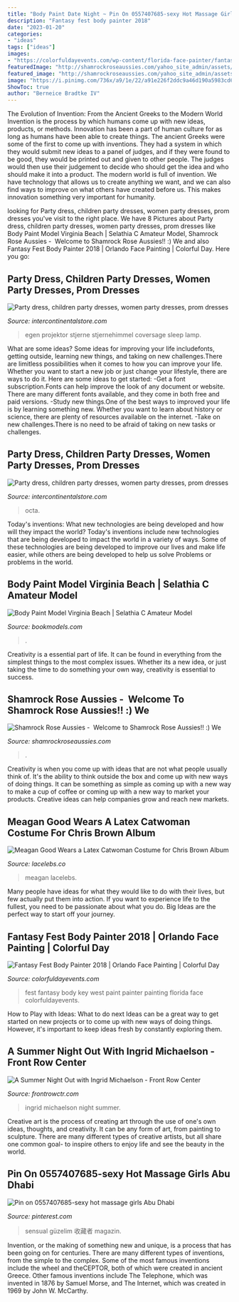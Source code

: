 ```yaml
---
title: "Body Paint Date Night ~ Pin On 0557407685-sexy Hot Massage Girls Abu Dhabi"
description: "Fantasy fest body painter 2018"
date: "2023-01-20"
categories:
- "ideas"
tags: ["ideas"]
images:
- "https://colorfuldayevents.com/wp-content/florida-face-painter/fantasy-fest/fantasy-fest-body-paint-ideas-2016.jpg"
featuredImage: "http://shamrockroseaussies.com/yahoo_site_admin/assets/images/DSC_0481.225231036_std.JPG"
featured_image: "http://shamrockroseaussies.com/yahoo_site_admin/assets/images/DSC_0481.225231036_std.JPG"
image: "https://i.pinimg.com/736x/a9/1e/22/a91e226f2ddc9a46d190a5983cd6d93e.jpg"
ShowToc: true
author: "Berneice Bradtke IV"
---
```



The Evolution of Invention: From the Ancient Greeks to the Modern World
Invention is the process by which humans come up with new ideas, products, or methods. Innovation has been a part of human culture for as long as humans have been able to create things. The ancient Greeks were some of the first to come up with inventions. They had a system in which they would submit new ideas to a panel of judges, and if they were found to be good, they would be printed out and given to other people. The judges would then use their judgement to decide who should get the idea and who should make it into a product.
The modern world is full of invention. We have technology that allows us to create anything we want, and we can also find ways to improve on what others have created before us. This makes innovation something very important for humanity.

	

		
looking for Party dress, children party dresses, women party dresses, prom dresses you've visit to the right place. We have 8 Pictures about Party dress, children party dresses, women party dresses, prom dresses like Body Paint Model Virginia Beach | Selathia C Amateur Model, Shamrock Rose Aussies - ﻿﻿﻿ Welcome to Shamrock Rose Aussies!! :) We and also Fantasy Fest Body Painter 2018 | Orlando Face Painting | Colorful Day. Here you go:
		
    
## Party Dress, Children Party Dresses, Women Party Dresses, Prom Dresses

<img loading=lazy src="https://ae01.alicdn.com/kf/HTB1yi3fpXuWBuNjSszbq6AS7FXaq/Coversage-Rotating-Night-Light-Projector-Spin-Starry-Sky-Star-Master-Children-Kids-Baby-Sleep-Romantic-Led.jpg_640x640.jpg" onerror="this.onerror=null;this.src='https://tse4.mm.bing.net/th?id=OIP.1x8KYZcnzieUJeORe-n4FQHaHa&amp;pid=15.1';" alt="Party dress, children party dresses, women party dresses, prom dresses">

_Source: intercontinentalstore.com_

>egen projektor stjerne stjernehimmel coversage sleep lamp. 

	

What are some ideas?
Some ideas for improving your life includefonts, getting outside, learning new things, and taking on new challenges.There are limitless possibilities when it comes to how you can improve your life. Whether you want to start a new job or just change your lifestyle, there are ways to do it. Here are some ideas to get started: 
-Get a font subscription.Fonts can help improve the look of any document or website. There are many different fonts available, and they come in both free and paid versions. 
-Study new things.One of the best ways to improved your life is by learning something new. Whether you want to learn about history or science, there are plenty of resources available on the internet. 
-Take on new challenges.There is no need to be afraid of taking on new tasks or challenges.

    
## Party Dress, Children Party Dresses, Women Party Dresses, Prom Dresses

<img loading=lazy src="https://ae01.alicdn.com/kf/HTB10QTrVQvoK1RjSZFwq6AiCFXaa.jpg" onerror="this.onerror=null;this.src='https://tse2.mm.bing.net/th?id=OIP.GnnnMtVLYtAWF7z76Il2sgHaKd&amp;pid=15.1';" alt="Party dress, children party dresses, women party dresses, prom dresses">

_Source: intercontinentalstore.com_

>octa. 

	

Today's inventions: What new technologies are being developed and how will they impact the world?
Today's inventions include new technologies that are being developed to impact the world in a variety of ways. Some of these technologies are being developed to improve our lives and make life easier, while others are being developed to help us solve Problems or problems in the world.

    
## Body Paint Model Virginia Beach | Selathia C Amateur Model

<img loading=lazy src="https://www.bookmodels.com/include/image_delivery_profile_lg.php?id=127718_LG_01.jpg" onerror="this.onerror=null;this.src='https://tse1.mm.bing.net/th?id=OIP.zfGiBrE6M0U1S1_zG-3dLAHaLH&amp;pid=15.1';" alt="Body Paint Model Virginia Beach | Selathia C Amateur Model">

_Source: bookmodels.com_

>. 

	

Creativity is a essential part of life. It can be found in everything from the simplest things to the most complex issues. Whether its a new idea, or just taking the time to do something your own way, creativity is essential to success.

    
## Shamrock Rose Aussies - ﻿﻿﻿ Welcome To Shamrock Rose Aussies!! :) We

<img loading=lazy src="http://shamrockroseaussies.com/yahoo_site_admin/assets/images/DSC_0481.225231036_std.JPG" onerror="this.onerror=null;this.src='https://tse3.mm.bing.net/th?id=OIP.4WHTW3gJqE9VKIrKcMi5yQHaE-&amp;pid=15.1';" alt="Shamrock Rose Aussies - ﻿﻿﻿ Welcome to Shamrock Rose Aussies!! :) We">

_Source: shamrockroseaussies.com_

>. 

	

Creativity is when you come up with ideas that are not what people usually think of. It's the ability to think outside the box and come up with new ways of doing things. It can be something as simple as coming up with a new way to make a cup of coffee or coming up with a new way to market your products. Creative ideas can help companies grow and reach new markets.

    
## Meagan Good Wears A Latex Catwoman Costume For Chris Brown Album

<img loading=lazy src="https://lacelebs.co/wp-content/uploads/2017/11/meagan-good-wears-a-latex-catwoman-costume-for-chris-brown-album-release-party-at-universal-studios-in-hollywood-11-01-2017-4-683x1024.jpg" onerror="this.onerror=null;this.src='https://tse4.mm.bing.net/th?id=OIP.uR73ctJ8ngUnrRtzDbkr9gHaLG&amp;pid=15.1';" alt="Meagan Good Wears a Latex Catwoman Costume for Chris Brown Album">

_Source: lacelebs.co_

>meagan lacelebs. 

	

Many people have ideas for what they would like to do with their lives, but few actually put them into action. If you want to experience life to the fullest, you need to be passionate about what you do. Big Ideas are the perfect way to start off your journey.

    
## Fantasy Fest Body Painter 2018 | Orlando Face Painting | Colorful Day

<img loading=lazy src="https://colorfuldayevents.com/wp-content/florida-face-painter/fantasy-fest/fantasy-fest-body-paint-ideas-2016.jpg" onerror="this.onerror=null;this.src='https://tse2.mm.bing.net/th?id=OIP.c4IL8dJbiY_QJH3ZEKrnhgAAAA&amp;pid=15.1';" alt="Fantasy Fest Body Painter 2018 | Orlando Face Painting | Colorful Day">

_Source: colorfuldayevents.com_

>fest fantasy body key west paint painter painting florida face colorfuldayevents. 

	

How to Play with Ideas: What to do next
Ideas can be a great way to get started on new projects or to come up with new ways of doing things. However, it's important to keep ideas fresh by constantly exploring them.

    
## A Summer Night Out With Ingrid Michaelson - Front Row Center

<img loading=lazy src="https://frontrowctr.com/wp-content/uploads/2015/09/Ingrid-6.jpg" onerror="this.onerror=null;this.src='https://tse3.mm.bing.net/th?id=OIP.NMogScjAkocoKOIxziNKkQHaLH&amp;pid=15.1';" alt="A Summer Night Out with Ingrid Michaelson - Front Row Center">

_Source: frontrowctr.com_

>ingrid michaelson night summer. 

	

Creative art is the process of creating art through the use of one's own ideas, thoughts, and creativity. It can be any form of art, from painting to sculpture. There are many different types of creative artists, but all share one common goal- to inspire others to enjoy life and see the beauty in the world.

    
## Pin On 0557407685-sexy Hot Massage Girls Abu Dhabi

<img loading=lazy src="https://i.pinimg.com/736x/a9/1e/22/a91e226f2ddc9a46d190a5983cd6d93e.jpg" onerror="this.onerror=null;this.src='https://tse1.mm.bing.net/th?id=OIP.HqkIRa62eHMIycFyJ4NE0QHaKZ&amp;pid=15.1';" alt="Pin on 0557407685-sexy hot massage girls Abu Dhabi">

_Source: pinterest.com_

>sensual güzelim 收藏者 magazin. 

	

Invention, or the making of something new and unique, is a process that has been going on for centuries. There are many different types of inventions, from the simple to the complex. Some of the most famous inventions include the wheel and theCEPTOR, both of which were created in ancient Greece. Other famous inventions include The Telephone, which was invented in 1876 by Samuel Morse, and The Internet, which was created in 1969 by John W. McCarthy.

